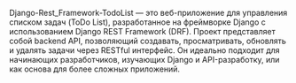 Django-Rest_Framework-TodoList — это веб-приложение для управления списком задач (ToDo List), разработанное на фреймворке Django с использованием Django REST Framework (DRF). Проект представляет собой backend API, позволяющий создавать, просматривать, обновлять и удалять задачи через RESTful интерфейс. Он идеально подходит для начинающих разработчиков, изучающих Django и API-разработку, или как основа для более сложных приложений.
